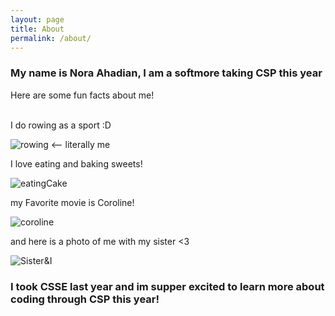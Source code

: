 ```yaml
---
layout: page
title: About
permalink: /about/
---
```

### My name is Nora Ahadian, I am a softmore taking CSP this year

Here are some fun facts about me!

<br>
I do rowing as a sport :D

![rowing]({{site.baseurl}}/images/Row.gif) <-- literally me

I love eating and baking sweets!

![eatingCake]({{site.baseurl}}/images/cake.png)

my Favorite movie is Coroline! 

![coroline]({{site.baseurl}}/images/coroline.webp)

and here is a photo of me with my sister <3

![Sister&I]({{site.baseurl}}/images/sister.jpg)

### I took CSSE last year and im supper excited to learn more about coding through CSP this year!